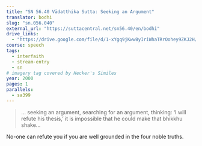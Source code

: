 ```yaml
---
title: "SN 56.40 Vādatthika Sutta: Seeking an Argument"
translator: bodhi
slug: "sn.056.040"
external_url: "https://suttacentral.net/sn56.40/en/bodhi"
drive_links:
  - "https://drive.google.com/file/d/1-xYgq9jKwwByIriWhaTRrOohey9ZKJ2H/view?usp=drivesdk"
course: speech
tags:
  - interfaith
  - stream-entry
  - sn
# imagery tag covered by Hecker's Similes
year: 2000
pages: 1
parallels:
  - sa399
---
```


> ... seeking an argument, searching for an argument, thinking: ‘I will refute his thesis,’ it is impossible that he could make that bhikkhu shake...

No-one can refute you if you are well grounded in the four noble truths.

